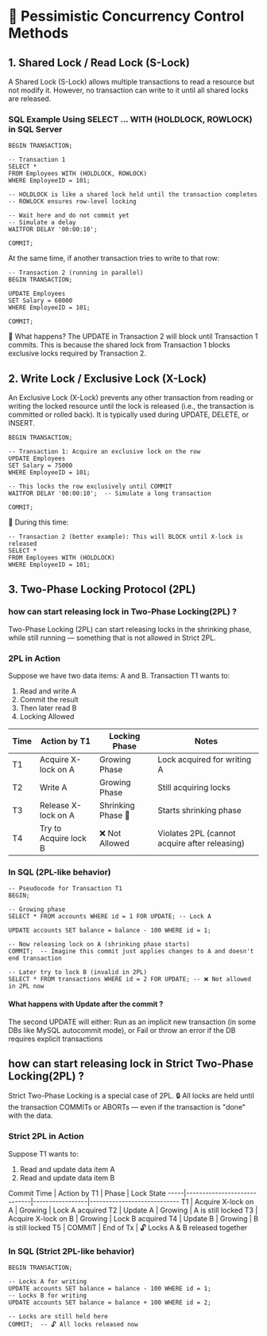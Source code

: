 # 🔐 Pessimistic Concurrency Control Methods

## 1. Shared Lock / Read Lock (S-Lock)
A Shared Lock (S-Lock) allows multiple transactions to read a resource but not modify it. However, no transaction can write to it until all shared locks are released.

### SQL Example Using SELECT ... WITH (HOLDLOCK, ROWLOCK) in SQL Server

```
BEGIN TRANSACTION;

-- Transaction 1
SELECT * 
FROM Employees WITH (HOLDLOCK, ROWLOCK)
WHERE EmployeeID = 101;

-- HOLDLOCK is like a shared lock held until the transaction completes
-- ROWLOCK ensures row-level locking

-- Wait here and do not commit yet
-- Simulate a delay
WAITFOR DELAY '00:00:10';

COMMIT;

```
At the same time, if another transaction tries to write to that row:

```
-- Transaction 2 (running in parallel)
BEGIN TRANSACTION;

UPDATE Employees
SET Salary = 60000
WHERE EmployeeID = 101;

COMMIT;

```
🔄 What happens?
The UPDATE in Transaction 2 will block until Transaction 1 commits.
This is because the shared lock from Transaction 1 blocks exclusive locks required by Transaction 2.


## 2. Write Lock / Exclusive Lock (X-Lock)

An Exclusive Lock (X-Lock) prevents any other transaction from reading or writing the locked resource until the lock is released (i.e., the transaction is committed or rolled back). It is typically used during UPDATE, DELETE, or INSERT.

```
BEGIN TRANSACTION;

-- Transaction 1: Acquire an exclusive lock on the row
UPDATE Employees
SET Salary = 75000
WHERE EmployeeID = 101;

-- This locks the row exclusively until COMMIT
WAITFOR DELAY '00:00:10';  -- Simulate a long transaction

COMMIT;

```
🧠 During this time:
```
-- Transaction 2 (better example): This will BLOCK until X-lock is released
SELECT * 
FROM Employees WITH (HOLDLOCK)
WHERE EmployeeID = 101;

```


## 3. Two-Phase Locking Protocol (2PL)

### how can start releasing lock in Two-Phase Locking(2PL) ?
Two-Phase Locking (2PL) can start releasing locks in the shrinking phase, while still running — something that is not allowed in Strict 2PL.


### 2PL in Action
Suppose we have two data items: A and B.
Transaction T1 wants to:
1. Read and write A
2. Commit the result
3. Then later read B
4. Locking Allowed

Time | Action by T1          | Locking Phase        | Notes
-----|-----------------------|----------------------|-----------------------------
 T1  | Acquire X-lock on A   | Growing Phase        | Lock acquired for writing A
 T2  | Write A               | Growing Phase        | Still acquiring locks
 T3  | Release X-lock on A   | Shrinking Phase 🧨  | Starts shrinking phase
 T4  | Try to Acquire lock B | ❌ Not Allowed      | Violates 2PL (cannot acquire after releasing)

###  In SQL (2PL-like behavior) 
```
-- Pseudocode for Transaction T1
BEGIN;

-- Growing phase
SELECT * FROM accounts WHERE id = 1 FOR UPDATE; -- Lock A

UPDATE accounts SET balance = balance - 100 WHERE id = 1;

-- Now releasing lock on A (shrinking phase starts)
COMMIT;  -- Imagine this commit just applies changes to A and doesn't end transaction

-- Later try to lock B (invalid in 2PL)
SELECT * FROM transactions WHERE id = 2 FOR UPDATE; -- ❌ Not allowed in 2PL now
```

#### What happens with Update after the commit ?
The second UPDATE will either:
Run as an implicit new transaction (in some DBs like MySQL autocommit mode), or
Fail or throw an error if the DB requires explicit transactions





## how can start releasing lock in Strict Two-Phase Locking(2PL) ?
Strict Two-Phase Locking is a special case of 2PL.
🔒 All locks are held until the transaction COMMITs or ABORTs — even if the transaction is "done" with the data.


### Strict 2PL in Action
Suppose T1 wants to:
1. Read and update data item A
2. Read and update data item B

Commit
Time | Action by T1                | Phase           | Lock State
-----|-----------------------------|-----------------|----------------------------
 T1  | Acquire X-lock on A         | Growing         | Lock A acquired
 T2  | Update A                    | Growing         | A is still locked
 T3  | Acquire X-lock on B         | Growing         | Lock B acquired
 T4  | Update B                    | Growing         | B is still locked
 T5  | COMMIT                      | End of Tx       | 🔓 Locks A & B released together


###  In SQL (Strict 2PL-like behavior) 
```
BEGIN TRANSACTION;

-- Locks A for writing
UPDATE accounts SET balance = balance - 100 WHERE id = 1;
-- Locks B for writing
UPDATE accounts SET balance = balance + 100 WHERE id = 2;

-- Locks are still held here
COMMIT;  -- 🔓 All locks released now
```
